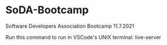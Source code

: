 # SoDA-Bootcamp

Software Developers Association Bootcamp
11.7.2021

Run this command to run in VSCode's UNIX terminal:
live-server